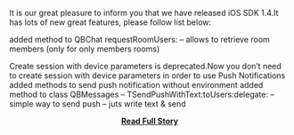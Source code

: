 <p>It is our great pleasure to inform you that we have released iOS SDK 1.4.It has lots of new great features, please follow list below:
 
 added method to QBChat requestRoomUsers: – allows to retrieve room members (only for only members rooms)
 
 Create session with device parameters is deprecated.Now you don’t need to create session with device parameters in order to use Push Notifications
 added methods to send push notification without environment
 added method to class QBMessages – TSendPushWithText:toUsers:delegate: – simple way to send push – juts write text & send</p>
<center><p><a href="http://quickblox.com/blog/2012/12/ios-sdk-1-4/" style='padding:25px; font-sze:18px; font-weight: bold;'>Read Full Story</a></p></center>
